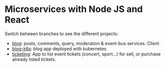# Microservices with Node JS and React
Switch between branches to see the different projects:
- [blog](https://github.com/r1oga/microservices/tree/blog): posts, comments, query, moderation & event-bus services. Client
- [blog-k8s](https://github.com/r1oga/microservices/tree/blog-k8s): blog app deployed with kubernetes
- [ticketing](https://github.com/r1oga/microservices/tree/ticketing): App to list event tickets (concert, sport...) for sell, or purchase already listed tickets.